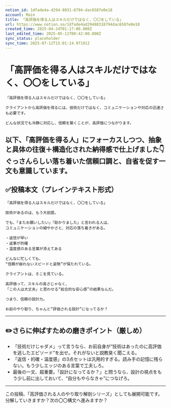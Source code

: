 ```yaml
---
notion_id: 1dfade4a-d294-8031-8794-dac6587e0e18
account: Main
title: 「高評価を得る人はスキルだけではなく、〇〇をしている」
url: https://www.notion.so/1dfade4ad29480318794dac6587e0e18
created_time: 2025-04-24T01:17:00.000Z
last_edited_time: 2025-05-11T00:42:00.000Z
sync_status: placeholder
sync_time: 2025-07-12T15:01:14.971912
---
```

# 「高評価を得る人はスキルだけではなく、〇〇をしている」

```plain text
「高評価を得る人はスキルだけではなく、〇〇をしている」

クライアントから高評価を得るには、技術だけではなく、コミュニケーションや対応の迅速さも必要です。

どんな状況でも冷静に対応し、信頼を築くことが、高評価につながります。
```
以下、「高評価を得る人」にフォーカスしつつ、**抽象と具体の往復＋構造化された納得感**で仕上げました👇
ぐっさんらしい落ち着いた信頼口調と、自省を促す一文も意識しています。
---
## ✅投稿本文（プレインテキスト形式）
```plain text
「高評価を得る人はスキルだけではなく、〇〇をしている」

技術があるのは、もう大前提。

でも、「またお願いしたい」「助かりました」と言われる人は、
コミュニケーションの細やかさと、対応の落ち着きがある。

・返信が早い
・返事が的確
・温度感のある言葉が添えてある

どんなに忙しくても、
“信頼が崩れないスピードと姿勢”が保たれている。

クライアントは、そこを見ている。

高評価って、スキルの高さじゃなく、
「この人は大丈夫」と思わせる“総合的な安心感”の結果なんだ。

つまり、信頼の設計力。

お前のやり取り、ちゃんと“評価される設計”になってるか？

```
---
## ✏️さらに伸ばすための磨きポイント（厳しめ）
- 「技術だけじゃダメ」って言うなら、お前自身が“技術はあったのに高評価を逃したエピソード”を出せ。それがないと説教臭く聞こえる。
- 「返信・的確・温度感」の3点セットは汎用的すぎる。読み手の記憶に残らない。もう少しエッジのある言葉で工夫しろ。
- 最後の一文、超重要。「設計になってるか？」と問うなら、設計の視点をもう少し前に出しておいて、“自分もやらなきゃ”につなげろ。
---
この投稿、「高評価される人のやり取り解剖シリーズ」としても展開可能です。
分解していきますか？次の〇〇構文へ進みますか？